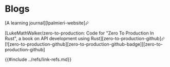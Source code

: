 # Blogs

[A learning journal][lpalmieri-website]⮳

[LukeMathWalker/zero-to-production: Code for \"Zero To Production In Rust\", a book on API development using Rust][zero-to-production-github]⮳  [![zero-to-production-github][zero-to-production-github-badge]][zero-to-production-github]

{{#include ../refs/link-refs.md}}
